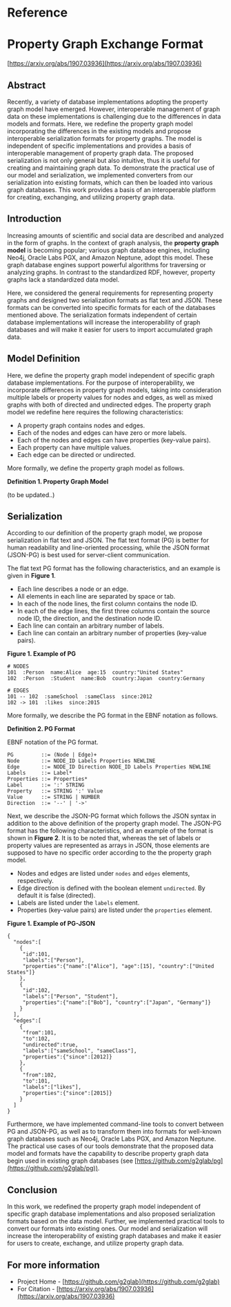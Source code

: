 # Reference

# Property Graph Exchange Format

[https://arxiv.org/abs/1907.03936](https://arxiv.org/abs/1907.03936)

## Abstract

Recently, a variety of database implementations adopting the property graph model have emerged. However, interoperable management of graph data on these implementations is challenging due to the differences in data models and formats. Here, we redefine the property graph model incorporating the differences in the existing models and propose interoperable serialization formats for property graphs. The model is independent of specific implementations and provides a basis of interoperable management of property graph data. The proposed serialization is not only general but also intuitive, thus it is useful for creating and maintaining graph data. To demonstrate the practical use of our model and serialization, we implemented converters from our serialization into existing formats, which can then be loaded into various graph databases. This work provides a basis of an interoperable platform for creating, exchanging, and utilizing property graph data.

## Introduction

Increasing amounts of scientific and social data are described and analyzed in the form of graphs. In the context of graph analysis, the **property graph model** is becoming popular; various graph database engines, including Neo4j, Oracle Labs PGX, and Amazon Neptune, adopt this model. These graph database engines support powerful algorithms for traversing or analyzing graphs. In contrast to the standardized RDF, however, property graphs lack a standardized data model.

Here, we considered the general requirements for representing property graphs and designed two serialization formats as flat text and JSON. These formats can be converted into specific formats for each of the databases mentioned above. The serialization formats independent of certain database implementations will increase the interoperability of graph databases and will make it easier for users to import accumulated graph data.

## Model Definition

Here, we define the property graph model independent of specific graph database implementations. For the purpose of interoperability, we incorporate differences in property graph models, taking into consideration multiple labels or property values for nodes and edges, as well as mixed graphs with both of directed and undirected edges. The property graph model we redefine here requires the following characteristics:

* A property graph contains nodes and edges.
* Each of the nodes and edges can have zero or more labels.
* Each of the nodes and edges can have properties (key-value pairs).
* Each property can have multiple values.
* Each edge can be directed or undirected.

More formally, we define the property graph model as follows.

**Definition 1.  Property Graph Model**

(to be updated..)

## Serialization

According to our definition of the property graph model, we propose serialization in flat text and JSON. The flat text format (PG) is better for human readability and line-oriented processing, while the JSON format (JSON-PG) is best used for server-client communication.

The flat text PG format has the following characteristics, and an example is given in **Figure 1**.

* Each line describes a node or an edge.
* All elements in each line are separated by space or tab.
* In each of the node lines, the first column contains the node ID.
* In each of the edge lines, the first three columns contain the source node ID, the direction, and the destination node ID.
* Each line can contain an arbitrary number of labels.
* Each line can contain an arbitrary number of properties (key-value pairs).

**Figure 1.  Example of PG**

    # NODES
    101  :Person  name:Alice  age:15  country:"United States"
    102  :Person  :Student  name:Bob  country:Japan  country:Germany
    
    # EDGES
    101 -- 102  :sameSchool  :sameClass  since:2012
    102 -> 101  :likes  since:2015

More formally, we describe the PG format in the EBNF notation as follows.

**Definition 2.  PG Format**

EBNF notation of the PG format.

    PG         ::= (Node | Edge)+
    Node       ::= NODE_ID Labels Properties NEWLINE
    Edge       ::= NODE_ID Direction NODE_ID Labels Properties NEWLINE
    Labels     ::= Label*
    Properties ::= Properties*
    Label      ::= ':' STRING
    Property   ::= STRING ':' Value
    Value      ::= STRING | NUMBER
    Direction  ::= '--' | '->'

Next, we describe the JSON-PG format which follows the JSON syntax in addition to the above definition of the property graph model. The JSON-PG format has the following characteristics, and an example of the format is shown in **Figure 2**. It is to be noted that, whereas the set of labels or property values are represented as arrays in JSON, those elements are supposed to have no specific order according to the the property graph model.

* Nodes and edges are listed under `nodes` and `edges` elements, respectively.
* Edge direction is defined with the boolean element `undirected`. By default it is false (directed).
* Labels are listed under the `labels` element.
* Properties (key-value pairs) are listed under the `properties` element.

**Figure 1.  Example of PG-JSON**

    {
      "nodes":[
        {
         "id":101,
         "labels":["Person"],
         "properties":{"name":["Alice"], "age":[15], "country":["United States"]}
        },
        {
         "id":102,
         "labels":["Person", "Student"],
         "properties":{"name":["Bob"], "country":["Japan", "Germany"]}
        }
      ],
      "edges":[
        {
         "from":101,
         "to":102,
         "undirected":true,
         "labels":["sameSchool", "sameClass"],
         "properties":{"since":[2012]}
        },
        {
         "from":102,
         "to":101,
         "labels":["likes"],
         "properties":{"since":[2015]}
        }
      ]
    }

Furthermore, we have implemented command-line tools to convert between PG and JSON-PG, as well as to transform them into formats for well-known graph databases such as Neo4j, Oracle Labs PGX, and Amazon Neptune. The practical use cases of our tools demonstrate that the proposed data model and formats have the capability to describe property graph data begin used in existing graph databases (see [https://github.com/g2glab/pg](https://github.com/g2glab/pg)).

## Conclusion

In this work, we redefined the property graph model independent of specific graph database implementations and also proposed serialization formats based on the data model. Further, we implemented practical tools to convert our formats into existing ones. Our model and serialization will increase the interoperability of existing graph databases and make it easier for users to create, exchange, and utilize property graph data.

## For more information

* Project Home - [https://github.com/g2glab](https://github.com/g2glab)
* For Citation - [https://arxiv.org/abs/1907.03936](https://arxiv.org/abs/1907.03936)

